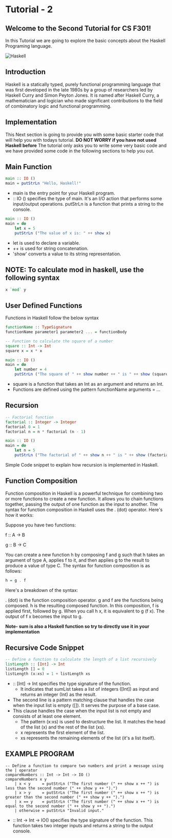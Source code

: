 # Tutorial - 2

## Welcome to the Second Tutorial for CS F301!
In this Tutorial we are going to explore the basic concepts about the Haskell Programing language.

![Haskell](https://miro.medium.com/v2/resize:fit:1166/1*-DMa8q1JrW7CG6imgITacA.png)

## Introduction
Haskell is a statically typed, purely functional programming language that was first developed in the late 1980s by a group of researchers led by Haskell Curry and Simon Peyton Jones. It is named after Haskell Curry, a mathematician and logician who made significant contributions to the field of combinatory logic and functional programming.

## Implementation
This Next section is going to provide you with some basic starter code that will help you with todays tutorial. 
**DO NOT WORRY if you have not used Haskell before**
The tutorial only asks you to write some very basic code and we have provided some code in the following sections to help you out.

## Main Function

```Haskell
main :: IO ()
main = putStrLn "Hello, Haskell!"
```

- main is the entry point for your Haskell program.
- :: IO () specifies the type of main. It's an I/O action that performs some input/output operations.
putStrLn is a function that prints a string to the console.

```Haskell
main :: IO ()
main = do
    let x = 5
    putStrLn ("The value of x is: " ++ show x)
```

- let is used to declare a variable.
- ++ is used for string concatenation.
- 'show' converts a value to its string representation.

## NOTE: To calculate mod in haskell, use the following syntax
```Haskell
x `mod` y
```

## User Defined Functions
Functions in Haskell follow the below syntax

```Haskell
functionName :: TypeSignature
functionName parameter1 parameter2 ... = functionBody
```

```Haskell
-- Function to calculate the square of a number
square :: Int -> Int
square x = x * x

main :: IO ()
main = do
    let number = 4
    putStrLn ("The square of " ++ show number ++ " is " ++ show (square number))
```

- square is a function that takes an Int as an argument and returns an Int.
- Functions are defined using the pattern functionName arguments = ...

## Recursion

```haskell
-- Factorial function
factorial :: Integer -> Integer
factorial 0 = 1
factorial n = n * factorial (n - 1)

main :: IO ()
main = do
    let n = 5
    putStrLn ("The factorial of " ++ show n ++ " is " ++ show (factorial n))
```

Simple Code snippet to explain how recursion is implemented in Haskell.

## Function Composition
Function composition in Haskell is a powerful technique for combining two or more functions to create a new function. It allows you to chain functions together, passing the output of one function as the input to another. The syntax for function composition in Haskell uses the . (dot) operator. Here's how it works:

Suppose you have two functions:

f :: A -> B

g :: B -> C

You can create a new function h by composing f and g such that h takes an argument of type A, applies f to it, and then applies g to the result to produce a value of type C. The syntax for function composition is as follows:

```haskell
h = g . f
```
Here's a breakdown of the syntax:

. (dot) is the function composition operator.
g and f are the functions being composed.
h is the resulting composed function.
In this composition, f is applied first, followed by g. When you call h x, it is equivalent to g (f x). The output of f x becomes the input to g.

**Note- sum is also a Haskell function so try to directly use it in your implementation** 

## Recursive Code Snippet

```Haskell
-- Define a function to calculate the length of a list recursively
listLength :: [Int] -> Int
listLength [] = 0
listLength (x:xs) = 1 + listLength xs
```

- :: [Int] -> Int specifies the type signature of the function.
    - It indicates that sumList takes a list of integers ([Int]) as input and returns an integer (Int) as the result.
- The second line is a pattern matching clause that handles the case when the input list is empty ([]). It serves the purpose of a base case.
- This clause handles the case when the input list is not empty and consists of at least one element.
    - The pattern (x:xs) is used to destructure the list. It matches the head of the list (x) and the rest of the list (xs).
    - x represents the first element of the list.
    - xs represents the remaining elements of the list (it's a list itself).

## EXAMPLE PROGRAM
```
-- Define a function to compare two numbers and print a message using the | operator
compareNumbers :: Int -> Int -> IO ()
compareNumbers x y
    | x < y     = putStrLn ("The first number (" ++ show x ++ ") is less than the second number (" ++ show y ++ ").")
    | x > y     = putStrLn ("The first number (" ++ show x ++ ") is greater than the second number (" ++ show y ++ ").")
    | x == y    = putStrLn ("The first number (" ++ show x ++ ") is equal to the second number (" ++ show y ++ ").")
    | otherwise = putStrLn "Invalid input."
```

- :: Int -> Int -> IO() specifies the type signature of the function. This function takes two integer inputs and returns a string to the output console.
